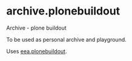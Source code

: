 # archive.plonebuildout
Archive - plone buildout

To be used as personal archive and playground.

Uses [eea.plonebuildout](https://github.com/eea/eea.plonebuildout.core).
